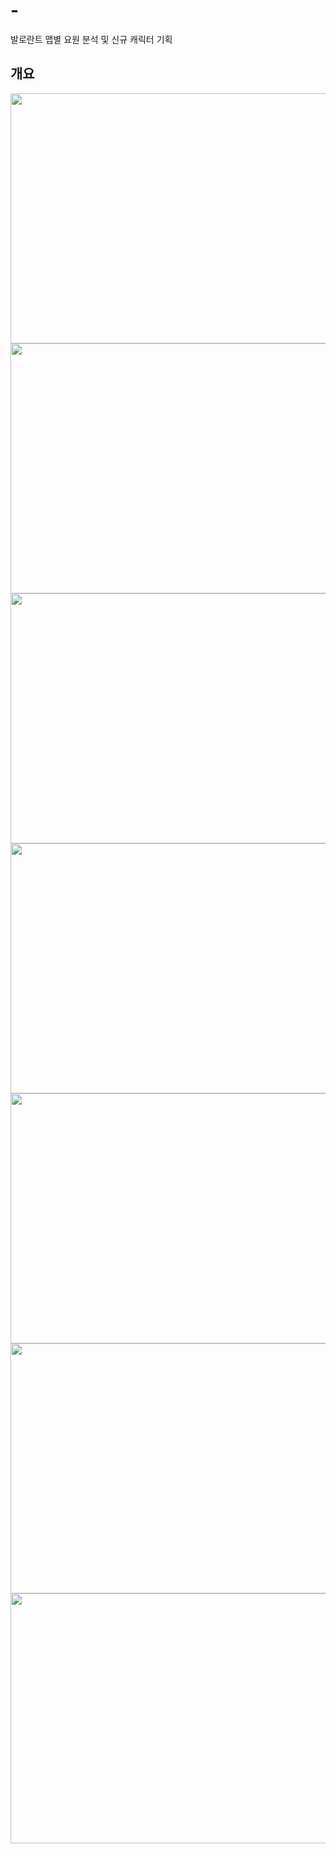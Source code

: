 # -
발로란트 맵별 요원 분석 및 신규 캐릭터 기획

## 개요



<img src="https://github.com/user-attachments/assets/c9c58448-9a9c-4a1b-b076-7105bc1b8beb" width="600px" height="400px">
<br>
<img src="https://github.com/user-attachments/assets/83a48b46-6299-4789-98b9-a59fd77342ee" width="600px" height="400px">
<br>
<img src="https://github.com/user-attachments/assets/9cf41ba4-4dfe-4866-81e8-cffa5e45ee8c" width="600px" height="400px">
<br>
<img src="https://github.com/user-attachments/assets/d3130b84-cc36-46a6-9978-2cf068699b57" width="600px" height="400px">
<br>
<img src="https://github.com/user-attachments/assets/72aaea03-2062-4728-8295-13cdba62ad49" width="600px" height="400px">
<br>
<img src="https://github.com/user-attachments/assets/a408378a-8a96-429f-96dc-b496bae7a99a" width="600px" height="400px">
<br>
<img src="https://github.com/user-attachments/assets/39d573cd-ac0f-4905-bc43-895599c370e8" width="600px" height="400px">
<br>
